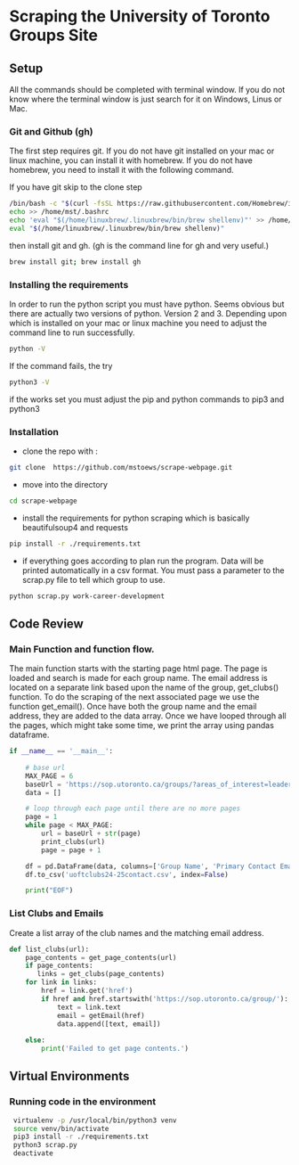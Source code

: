 # Scraping the University of Toronto Groups Site
## Setup
All the commands should be completed with terminal window. If you do not know where the terminal window is just search for it on Windows, Linus or Mac. 

### Git and Github (gh)
The first step requires git. If you do not have git installed on your mac or linux machine, you can install it with homebrew. If you do not have homebrew, you need to install it with the following command.

If you have git skip to the clone step


````bash
/bin/bash -c "$(curl -fsSL https://raw.githubusercontent.com/Homebrew/install/HEAD/install.sh)"
echo >> /home/mst/.bashrc
echo 'eval "$(/home/linuxbrew/.linuxbrew/bin/brew shellenv)"' >> /home/mst/.bashrc
eval "$(/home/linuxbrew/.linuxbrew/bin/brew shellenv)"
````

then install git and gh. (gh is the command line for gh and very useful.)

````bash
brew install git; brew install gh
````

### Installing the requirements

In order to run the python script you must have python. Seems obvious but there are actually two versions of python. Version 2 and 3. Depending upon which is installed on your mac or linux machine you need to adjust the command line to run successfully. 

````bash
python -V
````
If the command fails, the try 

````bash
python3 -V
````
if the works set you must adjust the pip and python commands to pip3 and python3 

### Installation
* clone the repo with :
````bash
git clone  https://github.com/mstoews/scrape-webpage.git 
````
* move into the directory

````bash
cd scrape-webpage
````

* install the requirements for python scraping which is basically beautifulsoup4 and requests

````bash
pip install -r ./requirements.txt
````

* if everything goes according to plan run the program. Data will be printed automatically in a csv format. You must pass a parameter to the scrap.py file to tell which group to use.

````bash
python scrap.py work-career-development
````



## Code Review
### Main Function and function flow.
The main function starts with the starting page html page. The page is loaded and search is made for each group name. The email address is located on a separate link based upon the name of the group, get_clubs() function.  To do the scraping of the next associated page we use the function get_email(). Once have both the group name and the email address, they are added to the data array. Once we have looped through all the pages, which might take some time, we print the array using pandas dataframe. 

```py
if __name__ == '__main__':
    
    # base url
    MAX_PAGE = 6
    baseUrl = 'https://sop.utoronto.ca/groups/?areas_of_interest=leadership&campus=st-george&pg='
    data = []

    # loop through each page until there are no more pages
    page = 1
    while page < MAX_PAGE:
        url = baseUrl + str(page)
        print_clubs(url)
        page = page + 1

    df = pd.DataFrame(data, columns=['Group Name', 'Primary Contact Email'])
    df.to_csv('uoftclubs24-25contact.csv', index=False)

    print("EOF")
```

### List Clubs and Emails
Create a list array of the club names and the matching email address. 

```py
def list_clubs(url):
    page_contents = get_page_contents(url) 
    if page_contents:
       links = get_clubs(page_contents)        
    for link in links:
        href = link.get('href')                        
        if href and href.startswith('https://sop.utoronto.ca/group/'):
            text = link.text            
            email = getEmail(href)
            data.append([text, email])                
        
    else:
        print('Failed to get page contents.')

```


## Virtual Environments
### Running code in the environment
```bash
 virtualenv -p /usr/local/bin/python3 venv
 source venv/bin/activate 
 pip3 install -r ./requirements.txt
 python3 scrap.py
 deactivate
 ```

